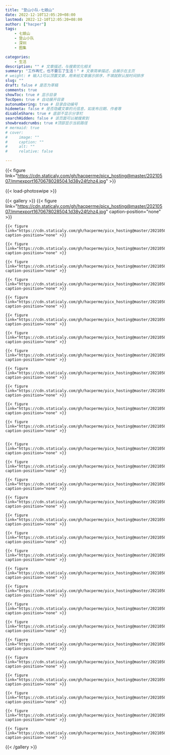 ```yaml
---
title: "登山小队-七娘山"
date: 2022-12-10T12:05:20+08:00
lastmod: 2022-12-10T12:05:20+08:00
author: ["hacper"]
tags:
    - 七娘山
    - 登山小队
    - 深圳
    - 图集

categories:
    - 生活
description: "" # 文章描述，与搜索优化相关
summary: "工作再忙，也不要忘了生活！" # 文章简单描述，会展示在主页
# weight: # 输入1可以顶置文章，用来给文章展示排序，不填就默认按时间排序
slug: ""
draft: false # 是否为草稿
comments: true
showToc: true # 显示目录
TocOpen: true # 自动展开目录
autonumbering: true # 目录自动编号
hidemeta: false # 是否隐藏文章的元信息，如发布日期、作者等
disableShare: true # 底部不显示分享栏
searchHidden: false # 该页面可以被搜索到
showbreadcrumbs: true #顶部显示当前路径
# mermaid: true
# cover:
#     image: ""
#     caption: ""
#     alt: ""
#     relative: false

---
```



{{< figure link="https://cdn.staticaly.com/gh/hacperme/picx_hosting@master/20210507/mmexport1670678028504.1d38y24fzhz4.jpg" >}}

{{< load-photoswipe >}}


{{< gallery >}}
    {{< figure link="https://cdn.staticaly.com/gh/hacperme/picx_hosting@master/20210507/mmexport1670678028504.1d38y24fzhz4.jpg" caption-position="none" >}}

    {{< figure link="https://cdn.staticaly.com/gh/hacperme/picx_hosting@master/20210507/IMG20221210084127.7jd7yo3scj00.jpg" caption-position="none" >}}

    {{< figure link="https://cdn.staticaly.com/gh/hacperme/picx_hosting@master/20210507/IMG20221210120520.7dilu9rdu180.jpg" caption-position="none" >}}

    {{< figure link="https://cdn.staticaly.com/gh/hacperme/picx_hosting@master/20210507/IMG20221210132655.6sljxysoxxc0.jpg" caption-position="none" >}}

    {{< figure link="https://cdn.staticaly.com/gh/hacperme/picx_hosting@master/20210507/mmexport1670637066013.2xcgf5p80ps0.jpg" caption-position="none" >}}

    {{< figure link="https://cdn.staticaly.com/gh/hacperme/picx_hosting@master/20210507/IMG20221210212924.5bbo723bjcg0.jpg" caption-position="none" >}}

    {{< figure link="https://cdn.staticaly.com/gh/hacperme/picx_hosting@master/20210507/IMG20221210204627.3wdkzpf0f0c0.jpg" caption-position="none" >}}

    {{< figure link="https://cdn.staticaly.com/gh/hacperme/picx_hosting@master/20210507/IMG20221210143140.77vknsj6ib00.jpg" caption-position="none" >}}

    {{< figure link="https://cdn.staticaly.com/gh/hacperme/picx_hosting@master/20210507/IMG20221210142559.289n1175nx5w.jpg" caption-position="none" >}}

    {{< figure link="https://cdn.staticaly.com/gh/hacperme/picx_hosting@master/20210507/IMG20221210142505.su7yfooeb1s.jpg" caption-position="none" >}}

    {{< figure link="https://cdn.staticaly.com/gh/hacperme/picx_hosting@master/20210507/IMG20221210141113.8uxw4yvi63s.jpg" caption-position="none" >}}

    {{< figure link="https://cdn.staticaly.com/gh/hacperme/picx_hosting@master/20210507/IMG20221210140451.113oia3db7ts.jpg" caption-position="none" >}}

    {{< figure link="https://cdn.staticaly.com/gh/hacperme/picx_hosting@master/20210507/IMG20221210140043.4emj9aa12cc0.jpg" caption-position="none" >}}

    
    {{< figure link="https://cdn.staticaly.com/gh/hacperme/picx_hosting@master/20210507/IMG20221210133317.274dsprs9a4g.jpg" caption-position="none" >}}

    {{< figure link="https://cdn.staticaly.com/gh/hacperme/picx_hosting@master/20210507/IMG20221210133233.6hkn8ofybpc0.jpg" caption-position="none" >}}

    {{< figure link="https://cdn.staticaly.com/gh/hacperme/picx_hosting@master/20210507/mmexport1670677761408.2hf75ixk2fk0.jpg" caption-position="none" >}}

    {{< figure link="https://cdn.staticaly.com/gh/hacperme/picx_hosting@master/20210507/mmexport1670677789530.346803ek3zq0.jpg" caption-position="none" >}}

    {{< figure link="https://cdn.staticaly.com/gh/hacperme/picx_hosting@master/20210507/mmexport1670677800325.66a35oayq7w0.jpg" caption-position="none" >}}

    {{< figure link="https://cdn.staticaly.com/gh/hacperme/picx_hosting@master/20210507/mmexport1670677854660.wdmsxmboy0g.jpg" caption-position="none" >}}

    {{< figure link="https://cdn.staticaly.com/gh/hacperme/picx_hosting@master/20210507/mmexport1670677875014.3buwmd6zm0c0.jpg" caption-position="none" >}}

    {{< figure link="https://cdn.staticaly.com/gh/hacperme/picx_hosting@master/20210507/mmexport1670677881249.4tsm6qjuht40.jpg" caption-position="none" >}}

    {{< figure link="https://cdn.staticaly.com/gh/hacperme/picx_hosting@master/20210507/mmexport1670677890717.3lr1tdsxvws0.jpg" caption-position="none" >}}

    {{< figure link="https://cdn.staticaly.com/gh/hacperme/picx_hosting@master/20210507/mmexport1670677898388.2jnqpz1yq6m0.jpg" caption-position="none" >}}

    {{< figure link="https://cdn.staticaly.com/gh/hacperme/picx_hosting@master/20210507/mmexport1670678101240.2yjvmvqde060.jpg" caption-position="none" >}}

    {{< figure link="https://cdn.staticaly.com/gh/hacperme/picx_hosting@master/20210507/mmexport1670678107429.5ybnm2sk9t00.jpg" caption-position="none" >}}

    {{< figure link="https://cdn.staticaly.com/gh/hacperme/picx_hosting@master/20210507/mmexport1670678112725.1142opu8qlxc.jpg" caption-position="none" >}}

    {{< figure link="https://cdn.staticaly.com/gh/hacperme/picx_hosting@master/20210507/mmexport1670677952536.6qvbouvmq7o0.jpg" caption-position="none" >}}

    {{< figure link="https://cdn.staticaly.com/gh/hacperme/picx_hosting@master/20210507/mmexport1670678149714.19jfx4fy42io.jpg" caption-position="none" >}}

    {{< figure link="https://cdn.staticaly.com/gh/hacperme/picx_hosting@master/20210507/mmexport1670678162388.6118exxznmc0.jpg" caption-position="none" >}}

    {{< figure link="https://cdn.staticaly.com/gh/hacperme/picx_hosting@master/20210507/mmexport1670678153969.2k6nayvlsqg0.jpg" caption-position="none" >}}

{{< /gallery >}}

